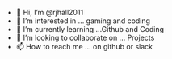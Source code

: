 - 👋 Hi, I’m @rjhall2011
- 👀 I’m interested in ... gaming and coding 
- 🌱 I’m currently learning ...Github and Coding 
- 💞️ I’m looking to collaborate on ... Projects 
- 📫 How to reach me ... on github or slack

<!---
rjhall2011/rjhall2011 is a ✨ special ✨ repository because its `README.md` (this file) appears on your GitHub profile.
You can click the Preview link to take a look at your changes.
--->
